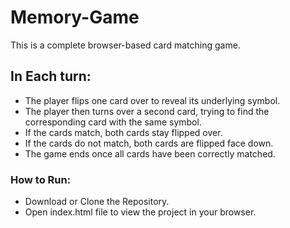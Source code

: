 
# Memory-Game
This is a complete browser-based card matching game.

## In Each turn:
* The player flips one card over to reveal its underlying symbol.
* The player then turns over a second card, trying to find the corresponding card with the same symbol.
* If the cards match, both cards stay flipped over.
* If the cards do not match, both cards are flipped face down.
* The game ends once all cards have been correctly matched.

### How to Run:
* Download or Clone the Repository.
* Open index.html file to view the project in your browser.
